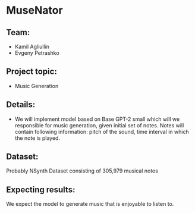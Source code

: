 # MuseNator

## Team:
- Kamil Agliullin
- Evgeny Petrashko

## Project topic:
- Music Generation

## Details:
- We will implement model based on Base GPT-2 small which will we responsible for music generation, given initial set of notes. Notes will contain following information: pitch of the sound,  time interval in which the note is played.

## Dataset:
Probably NSynth Dataset consisting of 305,979 musical notes


## Expecting results:
We expect the model to generate music that is enjoyable to listen to.
